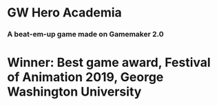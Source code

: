 # GW Hero Academia

### A beat-em-up game made on Gamemaker 2.0

# Winner: Best game award, Festival of Animation 2019, George Washington University
